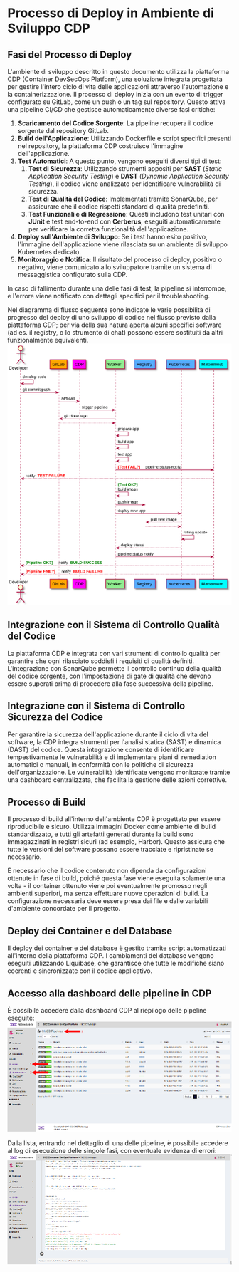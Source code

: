 # Processo di Deploy in Ambiente di Sviluppo CDP

## Fasi del Processo di Deploy

L'ambiente di sviluppo descritto in questo documento utilizza la piattaforma CDP (Container DevSecOps Platform), una soluzione integrata progettata per gestire l'intero ciclo di vita delle applicazioni attraverso l'automazione e la containerizzazione. Il processo di deploy inizia con un evento di trigger configurato su GitLab, come un push o un tag sul repository. Questo attiva una pipeline CI/CD che gestisce automaticamente diverse fasi critiche:

1. **Scaricamento del Codice Sorgente**: La pipeline recupera il codice sorgente dal repository GitLab.
2. **Build dell'Applicazione**: Utilizzando Dockerfile e script specifici presenti nel repository, la piattaforma CDP costruisce l'immagine dell'applicazione.
3. **Test Automatici**: A questo punto, vengono eseguiti diversi tipi di test:
   1. **Test di Sicurezza**: Utilizzando strumenti appositi per **SAST** (*Static Application Security Testing*) e **DAST** (*Dynamic Application Security Testing*), il codice viene analizzato per identificare vulnerabilità di sicurezza.
   2. **Test di Qualità del Codice**: Implementati tramite SonarQube, per assicurare che il codice rispetti standard di qualità predefiniti.
   3. **Test Funzionali e di Regressione**: Questi includono test unitari con **JUnit** e test end-to-end con **Cerberus**, eseguiti automaticamente per verificare la corretta funzionalità dell'applicazione.
4. **Deploy sull'Ambiente di Sviluppo**: Se i test hanno esito positivo, l'immagine dell'applicazione viene rilasciata su un ambiente di sviluppo Kubernetes dedicato.
5. **Monitoraggio e Notifica**: Il risultato del processo di deploy, positivo o negativo, viene comunicato allo sviluppatore tramite un sistema di messaggistica configurato sulla CDP.

In caso di fallimento durante una delle fasi di test, la pipeline si interrompe, e l'errore viene notificato con dettagli specifici per il troubleshooting.

Nel diagramma di flusso seguente sono indicate le varie possibilità di progresso del deploy di uno sviluppo di codice nel flusso previsto dalla piattaforma CDP; per via della sua natura aperta alcuni specifici software (ad es. il registry, o lo strumento di chat) possono essere sostituiti da altri funzionalmente equivalenti.
![img](img/image1.png)

## Integrazione con il Sistema di Controllo Qualità del Codice

La piattaforma CDP è integrata con vari strumenti di controllo qualità per garantire che ogni rilasciato soddisfi i requisiti di qualità definiti. L'integrazione con SonarQube permette il controllo continuo della qualità del codice sorgente, con l'impostazione di gate di qualità che devono essere superati prima di procedere alla fase successiva della pipeline.

## Integrazione con il Sistema di Controllo Sicurezza del Codice

Per garantire la sicurezza dell'applicazione durante il ciclo di vita del software, la CDP integra strumenti per l'analisi statica (SAST) e dinamica (DAST) del codice. Questa integrazione consente di identificare tempestivamente le vulnerabilità e di implementare piani di remediation automatici o manuali, in conformità con le politiche di sicurezza dell'organizzazione. Le vulnerabilità identificate vengono monitorate tramite una dashboard centralizzata, che facilita la gestione delle azioni correttive.

## Processo di Build

Il processo di build all'interno dell'ambiente CDP è progettato per essere riproducibile e sicuro. Utilizza immagini Docker come ambiente di build standardizzato, e tutti gli artefatti generati durante la build sono immagazzinati in registri sicuri (ad esempio, Harbor). Questo assicura che tutte le versioni del software possano essere tracciate e ripristinate se necessario.

È necessario che il codice contenuto non dipenda da configurazioni ottenute in fase di build, poiché questa fase viene eseguita solamente una volta \- il container ottenuto viene poi eventualmente promosso negli ambienti superiori, ma senza effettuare nuove operazioni di build. La configurazione necessaria deve essere presa dai file e dalle variabili d'ambiente concordate per il progetto.

## Deploy dei Container e del Database

Il deploy dei container e del database è gestito tramite script automatizzati all'interno della piattaforma CDP. I cambiamenti del database vengono eseguiti utilizzando Liquibase, che garantisce che tutte le modifiche siano coerenti e sincronizzate con il codice applicativo.

## Accesso alla dashboard delle pipeline in CDP

È possibile accedere dalla dashboard CDP al riepilogo delle pipeline eseguite:
![](img/image2.png)

Dalla lista, entrando nel dettaglio di una delle pipeline, è possibile accedere al log di esecuzione delle singole fasi, con eventuale evidenza di errori:
![](img/image3.png)

